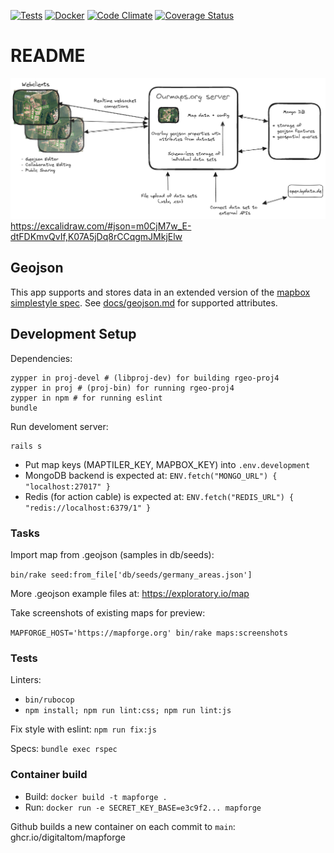 [![Tests](https://github.com/digitaltom/mapforge/actions/workflows/ci.yml/badge.svg)](https://github.com/digitaltom/mapforge/actions/workflows/ci.yml)
[![Docker](https://github.com/digitaltom/mapforge/actions/workflows/docker-publish.yml/badge.svg)](https://github.com/digitaltom/mapforge/actions/workflows/docker-publish.yml)
[![Code Climate](https://api.codeclimate.com/v1/badges/b56fa0cb960a90502022/maintainability)](https://codeclimate.com/github/digitaltom/mapforge)
[![Coverage Status](https://coveralls.io/repos/github/digitaltom/mapforge/badge.svg?branch=main)](https://coveralls.io/github/digitaltom/mapforge?branch=main)

# README

![plan](public/ourmaps-plan.png)
https://excalidraw.com/#json=m0CjM7w_E-dtFDKmvQvIf,K07A5jDq8rCCqgmJMkjElw

## Geojson

This app supports and stores data in an extended version of the
[mapbox simplestyle spec](https://github.com/mapbox/simplestyle-spec/tree/master/1.1.0).
See [docs/geojson.md](docs/geojson.md) for supported attributes.

## Development Setup

Dependencies:


```
zypper in proj-devel # (libproj-dev) for building rgeo-proj4
zypper in proj # (proj-bin) for running rgeo-proj4
zypper in npm # for running eslint
bundle
```


Run develoment server:

```
rails s
```

* Put map keys (MAPTILER_KEY, MAPBOX_KEY) into `.env.development`
* MongoDB backend is expected at: `ENV.fetch("MONGO_URL") { "localhost:27017" }`
* Redis (for action cable) is expected at: `ENV.fetch("REDIS_URL") { "redis://localhost:6379/1" }`


### Tasks

Import map from .geojson (samples in db/seeds):

`bin/rake seed:from_file['db/seeds/germany_areas.json']`

More .geojson example files at: https://exploratory.io/map

Take screenshots of existing maps for preview:

 `MAPFORGE_HOST='https://mapforge.org' bin/rake maps:screenshots`


### Tests

Linters:
  * `bin/rubocop`
  * `npm install; npm run lint:css; npm run lint:js`

Fix style with eslint: `npm run fix:js`

Specs: `bundle exec rspec`

### Container build

* Build: `docker build -t mapforge .`
* Run: `docker run -e SECRET_KEY_BASE=e3c9f2... mapforge`

Github builds a new container on each commit to `main`: ghcr.io/digitaltom/mapforge
